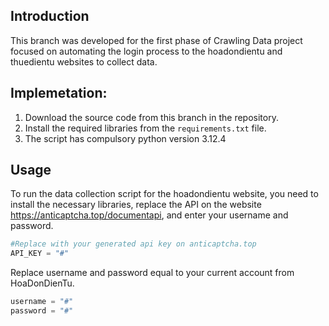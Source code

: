 ## Introduction
This branch was developed for the first phase of Crawling Data project focused on automating the login process to the hoadondientu and thuedientu websites to collect data.

## Implemetation:
1. Download the source code from this branch in the repository.
2. Install the required libraries from the `requirements.txt` file.
3. The script has compulsory python version 3.12.4

## Usage
To run the data collection script for the hoadondientu website, you need to install the necessary libraries, replace the API on the website https://anticaptcha.top/documentapi, and enter your username and password.

```python
#Replace with your generated api key on anticaptcha.top
API_KEY = "#"
```
Replace username and password equal to your current account from HoaDonDienTu. 
```python
username = "#"
password = "#"
```

